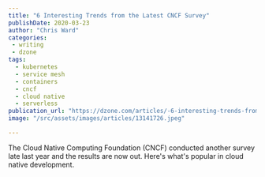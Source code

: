 ```yaml
---
title: "6 Interesting Trends from the Latest CNCF Survey"
publishDate: 2020-03-23
author: "Chris Ward"
categories:
 - writing
 - dzone
tags:
  - kubernetes
  - service mesh
  - containers
  - cncf
  - cloud native
  - serverless
publication_url: "https://dzone.com/articles/-6-interesting-trends-from-the-latest-cncf-survey"
image: "/src/assets/images/articles/13141726.jpeg"

---
```

The Cloud Native Computing Foundation (CNCF) conducted another survey late last year and the results are now out. Here's what's popular in cloud native development.

